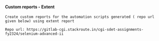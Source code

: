 #### Custom reports - Extent

    Create custom reports for the automation scripts generated ( repo url given below) using extent report
    
    Repo url: https://gitlab-cgi.stackroute.in/cgi-sdet-assignments-fy2324/selenium-advanced-ii
